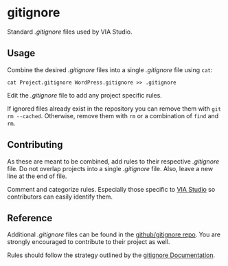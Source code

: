 # gitignore
Standard *.gitignore* files used by VIA Studio.

## Usage
Combine the desired *.gitignore* files into a single *.gitignore* file using `cat`:

    cat Project.gitignore WordPress.gitignore >> .gitignore

Edit the *.gitignore* file to add any project specific rules.

If ignored files already exist in the repository you can remove them with `git rm --cached`. Otherwise, remove them with `rm` or a combination of `find` and `rm`.

## Contributing
As these are meant to be combined, add rules to their respective *.gitignore* file. Do not overlap projects into a single *.gitignore* file. Also, leave a new line at the end of file.

Comment and categorize rules. Especially those specific to [VIA Studio](http://viastudio.com) so contributors can easily identify them.

## Reference
Additional *.gitignore* files can be found in the [github/gitignore repo](https://github.com/github/gitignore). You are strongly encouraged to contribute to their project as well.

Rules should follow the strategy outlined by the [gitignore Documentation](http://git-scm.com/docs/gitignore).
